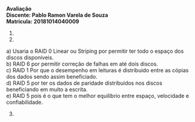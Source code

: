 **Avaliação**  
**Discente: Pablo Ramon Varela de Souza**  
**Matricula: 20181014040009**  
  
1)  
  
2)  
a) Usaria o RAID 0 Linear ou Striping por permitir ter todo o espaço dos discos disponíveis.    
b) RAID 6 por permitir correção de falhas em até dois discos.  
c) RAID 1 Por que o desempenho em leituras é distribuido entre as cópias dos dados sendo assim beneficiado.  
d) RAID 5 por ter os dados de paridade distribuidos nos discos beneficiando em muito a escrita.  
e) RAID 5 pois é o que tem o melhor equilíbrio entre espaço, velocidade e confiabilidade.  
  
3)
